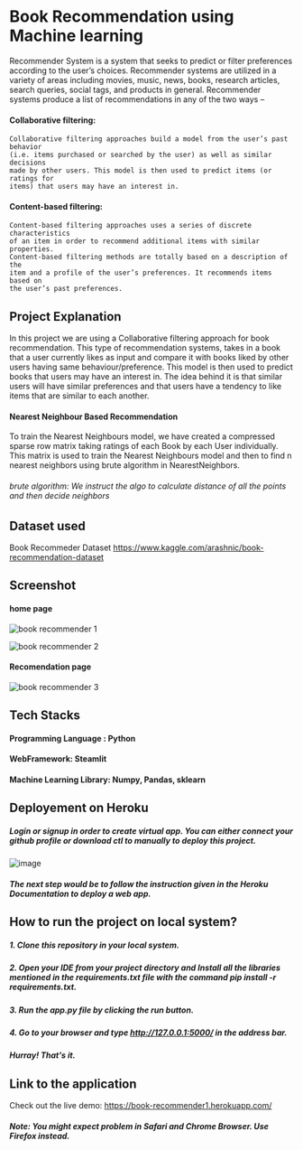 
# Book Recommendation using Machine learning

Recommender System is a system that seeks to predict or filter preferences
according to the user’s choices. Recommender systems are utilized in a variety
of areas including movies, music, news, books, research articles, search queries,
social tags, and products in general. 
Recommender systems produce a list of recommendations in any of the two ways – 
 

#### Collaborative filtering: 

    Collaborative filtering approaches build a model from the user’s past behavior
    (i.e. items purchased or searched by the user) as well as similar decisions 
    made by other users. This model is then used to predict items (or ratings for
    items) that users may have an interest in.

#### Content-based filtering:

    Content-based filtering approaches uses a series of discrete characteristics 
    of an item in order to recommend additional items with similar properties. 
    Content-based filtering methods are totally based on a description of the 
    item and a profile of the user’s preferences. It recommends items based on 
    the user’s past preferences.


## Project Explanation

In this project we are using a Collaborative filtering approach for book recommendation.
This type of recommendation systems, takes in a book that a user currently likes 
as input and compare it with books liked by other users having same behaviour/preference. This model is 
then used to predict books that users may have an interest in.
The idea behind it is that similar users will have similar preferences and that 
users have a tendency to like items that are similar to each another.


#### Nearest Neighbour Based Recommendation

To train the Nearest Neighbours model, we have created a compressed sparse row 
matrix taking ratings of each Book by each User individually. This matrix is 
used to train the Nearest Neighbours model and then to find n nearest neighbors 
using brute algorithm in NearestNeighbors.

###### brute algorithm:  We instruct the algo to calculate distance of all the points and then decide neighbors

## Dataset used

Book Recommeder Dataset 
https://www.kaggle.com/arashnic/book-recommendation-dataset
## Screenshot

#### home page

![book recommender 1](https://user-images.githubusercontent.com/93968656/141471168-e5f0aff8-4b47-4bcf-be99-10676a34629a.png)


![book recommender 2](https://user-images.githubusercontent.com/93968656/141471191-61d3ea4d-f4a0-4434-a1f6-04a445952e2f.png)

#### Recomendation page
![book recommender 3](https://user-images.githubusercontent.com/93968656/141471209-880b8106-4207-463f-81cf-8169093305a7.png)


## Tech Stacks

#### Programming Language : Python

#### WebFramework: Steamlit

#### Machine Learning Library: Numpy, Pandas, sklearn

## Deployement on Heroku

##### Login or signup in order to create virtual app. You can either connect your github profile or download ctl to manually to deploy this project.

![image](https://user-images.githubusercontent.com/93968656/141473301-75af8d20-2cef-4b1e-ab60-3b61c82de37d.png)

##### The next step would be to follow the instruction given in the Heroku Documentation to deploy a web app.

## How to run the project on local system?

   ##### 1. Clone this repository in your local system.
   ##### 2. Open your IDE from your project directory and Install all the libraries mentioned in the requirements.txt file with the command pip install -r requirements.txt.
   ##### 3. Run the app.py file by clicking the run button.
   ##### 4. Go to your browser and type http://127.0.0.1:5000/ in the address bar.
   ##### Hurray! That's it.


## Link to the application 

Check out the live demo: 
https://book-recommender1.herokuapp.com/

##### Note: You might expect problem in Safari and Chrome Browser. Use Firefox instead. 
